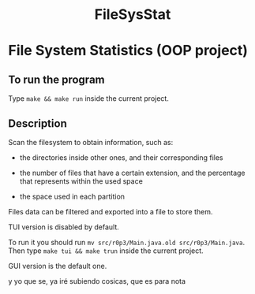 <div align="center">
<h1>FileSysStat</h1>
</div>


# File System Statistics (OOP project)


## To run the program
Type `make && make run` inside the current project.


## Description
Scan the filesystem to obtain information, such as:

- the directories inside other ones, and their corresponding files

- the number of files that have a certain extension, 
and the percentage that represents within the used space

- the space used in each partition

Files data can be filtered and exported into a file to store them.




TUI version is disabled by default.

To run it you should run `mv src/r0p3/Main.java.old src/r0p3/Main.java`.
Then type `make tui && make trun` inside the current project.


GUI version is the default one.




y yo que se, ya iré subiendo cosicas, que es para nota
